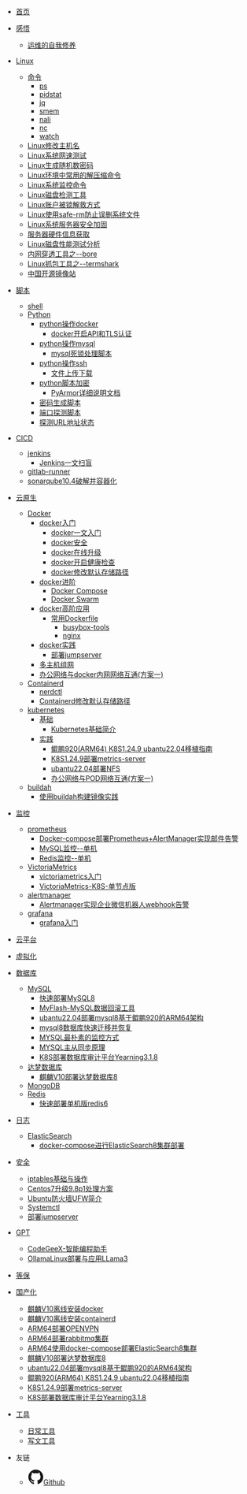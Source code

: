 <!--
 * @Author: llody 745719408@qq.com
 * @Date: 2024-03-18 09:58:16
 * @LastEditors: llody 745719408@qq.com
 * @LastEditTime: 2025-04-09 17:24:21
 * @FilePath: \ullody-doc\docs\_sidebar.md
 * @Description: 自定义侧边栏
-->

<!-- docs/_sidebar.md -->

* [首页](_sidebar.md)
* [感悟](感悟 "感悟")

  * [运维的自我修养](感悟/运维的自我修养.md "运维的自我修养")
* [Linux](Linux/linux.md "最牛逼的Linux入门指南")

  * [命令](Linux/命令/ "命令")
    * [ps](Linux/命令/ps.md "ps")
    * [pidstat](Linux/命令/pidstat.md "pidstat")
    * [jq](Linux/命令/jq.md "jq")
    * [smem](Linux/命令/smem.md "smem")
    * [nali](Linux/命令/nali.md "nali")
    * [nc](Linux/命令/nc.md "nc")
    * [watch](Linux/命令/watch.md "watch")
  * [Linux修改主机名](Linux/Linux修改主机名.md "Linux修改主机名")
  * [Linux系统网速测试](Linux/Linux系统网速测试.md "Linux系统网速测试")
  * [Linux生成随机数密码](Linux/Linux生成随机数密码.md "Linux生成随机数密码")
  * [Linux环境中常用的解压缩命令](Linux/Linux环境中常用的解压缩命令.md "Linux环境中常用的解压缩命令")
  * [Linux系统监控命令](Linux/Linux系统监控命令.md "Linux系统监控命令")
  * [Linux磁盘检测工具](Linux/Linux磁盘检测工具.md "Linux磁盘检测工具")
  * [Linux账户被锁解救方式](Linux/Linux账户被锁解救方式.md "Linux账户被锁解救方式")
  * [Linux使用safe-rm防止误删系统文件](Linux/Linux使用safe-rm防止误删系统文件.md "Linux使用safe-rm防止误删系统文件")
  * [Linux系统服务器安全加固](Linux/Linux系统服务器安全加固.md "Linux系统服务器安全加固")
  * [服务器硬件信息获取](Linux/服务器硬件信息获取.md "服务器硬件信息获取")
  * [Linux磁盘性能测试分析](Linux/Linux磁盘性能测试分析.md "Linux磁盘性能测试分析")
  * [内网穿透工具之--bore](Linux/内网穿透工具之--bore.md "内网穿透工具之--bore")
  * [Linux抓包工具之--termshark](Linux/Linux抓包工具之--termshark.md "Linux抓包工具之--termshark")
  * [中国开源镜像站](Linux/中国开源镜像站.md "中国开源镜像站")
* [脚本](脚本 "脚本")

  * [shell](脚本/shell "shell")
  * [Python](脚本/python "python")
    * [python操作docker](脚本/python/python操作docker)
      * [docker开启API和TLS认证](脚本/python/python操作docker/docker开启API和TLS认证.md "docker开启API和TLS认证")
    * [python操作mysql](脚本/python/python操作mysql)
      * [mysql死锁处理脚本](脚本/python/python操作mysql/mysql死锁处理脚本.md "mysql死锁处理脚本")
    * [python操作ssh](脚本/python/python操作ssh)
      * [文件上传下载](脚本/python/python操作ssh/文件上传下载.md "文件上传下载")
    * [python脚本加密](脚本/python/python脚本加密)
      * [PyArmor详细说明文档](脚本/python/python脚本加密/PyArmor详细说明文档.md "PyArmor详细说明文档")
    * [密码生成脚本](脚本/python/密码生成脚本.md "密码生成脚本")
    * [端口探测脚本](脚本/python/端口探测.md "端口探测脚本")
    * [探测URL地址状态](脚本/python/探测URL地址状态.md "探测URL地址状态")
* [CICD](CICD/ "CICD")

  * [jenkins](CICD/jenkins/ "jenkins")
    * [Jenkins一文扫盲](CICD/Jenkins/Jenkins一文扫盲.md "Jenkins一文扫盲")
  * [gitlab-runner](CICD/gitlab-runner "gitlab-runner")
  * [sonarqube10.4破解并容器化](CICD/sonarqube/sonarqube10.4破解并容器化.md "sonarqube10.4破解并容器化")
* [云原生](云原生)

  * [Docker](云原生/docker/ "docker")
    * [docker入门](云原生/docker/ "入门")
      * [docker一文入门](云原生/docker/docker.md "入门")
      * [docker安全](云原生/docker/docker安全.md "docker安全")
      * [docker在线升级](云原生/docker/docker在线升级.md "docker在线升级")
      * [docker开启健康检查](云原生/docker/docker给容器开启健康检查.md "docker给容器开启健康检查")
      * [docker修改默认存储路径](云原生/docker/docker修改默认存储路径.md "docker修改默认存储路径")
    * [docker进阶](云原生/docker/ "进阶")
      * [Docker Compose](云原生/docker/compose.md)
      * [Docker Swarm](云原生/docker/swarm/swarm入门.md "Docker Swarm")
    * [docker高阶应用](云原生/docker/高阶应用 "高阶")
      * [常用Dockerfile](云原生/docker/高阶应用/常用Dockerfile "常用Dockerfile")
        * [busybox-tools](云原生/docker/高阶应用/busybox-tools.md "busybox-tools")
        * [nginx](云原生/docker/高阶应用/nginx.md "nginx")
    * [docker实践](云原生/docker/实践 "实践")
      * [部署jumpserver](安全/Docker-compose部署jumpserver.md "部署jumpserver")
    * [多主机组网](云原生/Docker/多主机组网/实验文档.md "多主机组网")
    * [办公网络与docker内网网络互通(方案一)](云原生/docker/办公网络与docker内网网络互通(方案一).md "办公网络与docker内网网络互通(方案一)")
  * [Containerd](云原生/Containerd/ "Containerd")
    * [nerdctl](云原生/Containerd/nerdctl管理Containerd.md "Containerd")
    * [Containerd修改默认存储路径](云原生/Containerd/Containerd修改默认存储路径.md "Containerd")
  * [kubernetes](云原生/kubernetes/ "kubernetes")
    * [基础](云原生/kubernetes/基础/ "基础")
      * [Kubernetes基础简介](云原生/kubernetes/基础/Kubernetes基础简介.md "Kubernetes基础简介")
    * [实践](云原生/kubernetes/实践/ "实践")
      * [鲲鹏920(ARM64) K8S1.24.9 ubantu22.04移植指南](云原生/kubernetes/集群部署/kk/kk部署K8S1.24.md "鲲鹏920(ARM64) K8S1.24.9 ubantu22.04移植指南")
      * [K8S1.24.9部署metrics-server](云原生/kubernetes/metrics-server部署文档.md "K8S1.24.9部署metrics-server")
      * [ubantu22.04部署NFS](存储/NFS/ubantu22.04部署NFS.md "ubantu22.04部署NFS")
      * [办公网络与POD网络互通(方案一)](云原生/kubernetes/办公网络与POD网络互通(方案一).md "办公网络与POD网络互通")
  * [buildah](云原生/buildah/ "buildah")
    * [使用buildah构建镜像实践](云原生/buildah/使用buildah构建镜像实践.md "使用buildah构建镜像实践")
* [监控](监控)

  * [prometheus](监控/prometheus "prometheus")
    * [Docker-compose部署Prometheus+AlertManager实现邮件告警](监控/prometheus/Docker-compose部署Prometheus+AlertManager实现邮件告警.md "Docker-compose部署Prometheus+AlertManager实现邮件告警")
    * [MySQL监控--单机](监控/prometheus/MySQL监控--单机.md "MySQL监控--单机")
    * [Redis监控--单机](监控/prometheus/redis监控--单机.md "Redis监控--单机")
  * [VictoriaMetrics](监控/VictoriaMetrics/ "VictoriaMetrics")
    * [victoriametrics入门](监控/VictoriaMetrics/victoriametrics入门.md "victoriametrics入门")
    * [VictoriaMetrics-K8S-单节点版](监控/VictoriaMetrics/VictoriaMetrics-K8S-单节点版.md "VictoriaMetrics-K8S-单节点版")
  * [alertmanager](监控/alertmanager/ "alertmanager")
    * [Alertmanager实现企业微信机器人webhook告警](监控/alertmanager/Alertmanager实现企业微信机器人webhook告警.md "Alertmanager实现企业微信机器人webhook告警")
  * [grafana](监控/grafana/ "grafana")
    * [grafana入门](监控/grafana/grafana入门.md "grafana入门")
* [云平台](云平台 "云平台")
* [虚拟化](虚拟化 "虚拟化")
* [数据库](数据库 "数据库")

  * [MySQL](数据库/MySQL/ "MySQL")
    * [快速部署MySQL8](数据库/MySQL/快速部署MySQL8.md "快速部署MySQL8")
    * [MyFlash-MySQL数据回滚工具](数据库/MySQL/MyFlash-MySQL数据回滚工具.md "MyFlash-MySQL数据回滚工具")
    * [ubantu22.04部署mysql8基于鲲鹏920的ARM64架构](数据库/MySQL/ubantu22.04部署mysql8基于鲲鹏920的ARM64架构.md "ubantu22.04部署mysql8基于鲲鹏920的ARM64架构")
    * [mysql8数据库快速迁移并恢复](数据库/MySQL/mysql8数据库快速迁移并恢复.md "mysql8数据库快速迁移并恢复")
    * [MYSQL最朴素的监控方式](数据库/MySQL/MYSQL最朴素的监控方式.md "MYSQL最朴素的监控方式")
    * [MYSQL主从同步原理](数据库/MySQL/MYSQL主从同步原理.md "MYSQL主从同步原理")
    * [K8S部署数据库审计平台Yearning3.1.8](数据库/MySQL/K8S部署数据库审计平台Yearning3.1.8.md "K8S部署数据库审计平台Yearning3.1.8")
  * [达梦数据库](数据库/达梦数据库/ "达梦数据库")
    * [麒麟V10部署达梦数据库8](数据库/达梦数据库/麒麟V10部署达梦数据库8.md "麒麟V10部署达梦数据库8")
  * [MongoDB](数据库/MongoDB/ "MongoDB")
  * [Redis](数据库/Redis/ "Redis")
    * [快速部署单机版redis6](数据库/Redis/快速部署单机版redis6.md "快速部署单机版redis6")
* [日志](日志 "日志")

  * [ElasticSearch](日志/ElasticSearch/ "ElasticSearch")
    * [docker-compose进行ElasticSearch8集群部署](日志/ElasticSearch/docker-compose进行ElasticSearch8集群部署.md "docker-compose进行ElasticSearch8集群部署")
* [安全](安全 "安全")

  * [iptables基础与操作](安全/iptables基础与操作.md "iptables 基础与操作")
  * [Centos7升级9.8p1处理方案](安全/Centos7升级9.8p1处理方案.md "Centos7升级9.8p1处理方案")
  * [Ubuntu防火墙UFW简介](安全/Ubuntu防火墙UFW简介.md "Ubuntu防火墙UFW简介")
  * [Systemctl](安全/Systemd命令组.md "Systemctl")
  * [部署jumpserver](安全/Docker-compose部署jumpserver.md "部署jumpserver")
* [GPT](AI "GPT")

  * [CodeGeeX-智能编程助手](AI/CodeGeeX-智能编程助手.md "CodeGeeX-智能编程助手")
  * [OllamaLinux部署与应用LLama3](AI/OllamaLinux部署与应用LLama3.md "OllamaLinux部署与应用LLama3")
* [等保](等保 "等级保护")
* [国产化](国产化 "国产化")

  * [麒麟V10离线安装docker](国产化/麒麟V10离线安装docker.md "麒麟V10离线安装docker")
  * [麒麟V10离线安装containerd](国产化/麒麟V10离线安装containerd.md "麒麟V10离线安装containerd")
  * [ARM64部署OPENVPN](国产化/ARM64部署OPENVPN.md "ARM64部署OPENVPN")
  * [ARM64部署rabbitmq集群](国产化/ARM64部署rabbitmq集群.md "ARM64部署rabbitmq集群")
  * [ARM64使用docker-compose部署ElasticSearch8集群](日志/ElasticSearch/docker-compose进行ElasticSearch8集群部署.md "docker-compose进行ElasticSearch8集群部署")
  * [麒麟V10部署达梦数据库8](数据库/达梦数据库/麒麟V10部署达梦数据库8.md "麒麟V10部署达梦数据库8")
  * [ubantu22.04部署mysql8基于鲲鹏920的ARM64架构](数据库/MySQL/ubantu22.04部署mysql8基于鲲鹏920的ARM64架构.md "ubantu22.04部署mysql8基于鲲鹏920的ARM64架构")
  * [鲲鹏920(ARM64) K8S1.24.9 ubantu22.04移植指南](云原生/kubernetes/集群部署/kk/kk部署K8S1.24.md "鲲鹏920(ARM64) K8S1.24.9 ubantu22.04移植指南")
  * [K8S1.24.9部署metrics-server](云原生/kubernetes/metrics-server部署文档.md "K8S1.24.9部署metrics-server")
  * [K8S部署数据库审计平台Yearning3.1.8](数据库/MySQL/K8S部署数据库审计平台Yearning3.1.8.md "K8S部署数据库审计平台Yearning3.1.8")
* [工具](工具 "工具")

  * [日常工具](工具/日常工具/日常工具.md "日常工具")
  * [写文工具](工具/写文工具/写博文神器.md "写文神器")

* 友链
  - [![Github](static/images/github.svg)Github](https://github.com/llody55)

